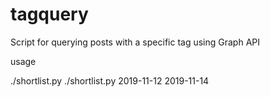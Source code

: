 # tagquery
Script for querying posts with a specific tag using Graph API

usage

./shortlist.py <startdate> <enddate>
./shortlist.py 2019-11-12 2019-11-14
